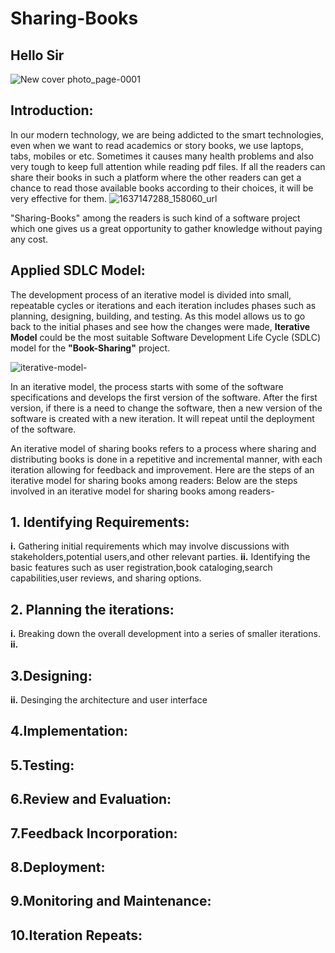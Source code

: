 
# Sharing-Books


## Hello Sir
![New cover photo_page-0001](https://github.com/SweetysimA/Sharing-Books/assets/154395785/965bb1a1-9440-4269-a0b1-3a43fb9e5b00)


## Introduction:
In our modern technology, we are being addicted to the smart technologies, even when we want to read academics or story books, we use laptops, tabs, mobiles or etc. Sometimes it causes many health problems and also very tough to keep full attention while reading pdf files. If all the readers can share their books in such a platform where the other readers can get a chance to read those available books according to their choices, it will be very effective for them.
![1637147288_158060_url](https://github.com/SweetysimA/Sharing-Books/assets/154395785/a6d1bbb8-02de-474a-b62e-558aca76baaa)

"Sharing-Books" among the readers is such kind of a software project which one gives us a great opportunity to gather knowledge without paying any cost.

## Applied SDLC Model:
The development process of an iterative model is divided into small, repeatable cycles or iterations and each iteration includes phases such as planning, designing, building, and testing. As this model allows us to go back to the initial phases and see how the changes were made, <strong>Iterative Model</strong> could be the most suitable Software Development Life Cycle (SDLC) model for the <strong>"Book-Sharing"</strong> project. 

![iterative-model-](https://github.com/SweetysimA/Sharing-Books/assets/154395785/c5e42806-8017-415b-96b4-e4f5bbd91a75)


In an iterative model, the process starts with some of the software specifications and develops the first version of the software. After the first version, if there is a need to change the software, then a new version of the software is created with a new iteration. It will repeat until the deployment of the software.

An iterative model of sharing books refers to a process where sharing and distributing books is done in a repetitive and incremental manner, with each iteration allowing for feedback and improvement. 
Here are the steps of an iterative model for sharing books among readers:
Below are the steps involved in an iterative model for sharing books among readers-

## 1. Identifying Requirements:

  <strong>i.</strong> Gathering initial requirements which may involve discussions with stakeholders,potential users,and 
 other relevant parties.
     <strong>ii.</strong> Identifying the basic features such as user registration,book cataloging,search capabilities,user reviews, and sharing options.

## 2. Planning the iterations:
   <strong>i.</strong> Breaking down the overall development into a series of smaller 
   iterations.
   <strong>ii.</strong>

## 3.Designing: 
 <strong>ii.</strong> Desinging the architecture and user interface 

## 4.Implementation:

## 5.Testing:

## 6.Review and Evaluation:

## 7.Feedback Incorporation:

## 8.Deployment:

## 9.Monitoring and Maintenance:

## 10.Iteration Repeats:









